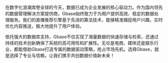 在数字化浪潮席卷全球的今天，数据已成为企业发展的核心驱动力。作为国内领先的数据管理解决方案提供商，Gbase始终致力于为用户提供高效、稳定的数据处理服务。我们的直播推荐引擎基于先进的算法技术，能够精准捕捉用户兴趣，实时优化内容推送，极大地提升了用户体验。

依托强大的数据库支持，Gbase不仅实现了海量数据的快速存储与检索，还通过持续的技术创新确保了系统的高可用性和扩展性。无论是电商、媒体还是娱乐行业，都能借助Gbase打造专属的数据驱动策略，抢占市场先机。选择Gbase，就是选择了专业与信赖。让我们携手共创数据价值新未来！